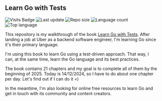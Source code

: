 ## Learn Go with Tests

![Visits Badge](https://badges.pufler.dev/visits/Giatroo/learn-go-with-tests)
![Last update](https://img.shields.io/github/last-commit/Giatroo/learn-go-with-tests)
![Repo size](https://img.shields.io/github/repo-size/Giatroo/learn-go-with-tests)
![Language count](https://img.shields.io/github/languages/count/Giatroo/learn-go-with-tests)
![Top language](https://img.shields.io/github/languages/top/Giatroo/learn-go-with-tests)

This repository is my walkthrough of the book [Learn Go with Tests](
https://quii.gitbook.io/learn-go-with-tests/). After landing a job at Uber as a
backend software engineer, I'm learning Go since it's their primary language.

I'm using this book to learn Go using a test-driven approach. That way, I can,
at the same time, learn the Go language and its best practices.

The book contains 21 chapters and my goal is to complete all of them by the
beginning of 2025. Today is 14/12/2024, so I have to do about one chapter per
day. Let's find out if I can do it =)

In the meantime, I'm also looking for online free resources to learn Go and get
in touch with its community and content creators.
